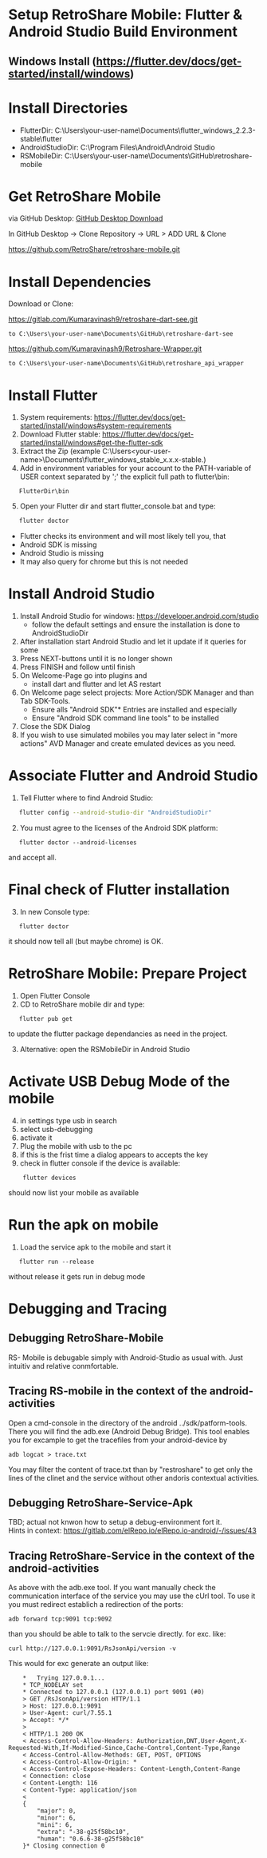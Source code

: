 # Setup RetroShare Mobile: Flutter & Android Studio Build Environment
## Windows Install (https://flutter.dev/docs/get-started/install/windows)

# Install Directories 

- FlutterDir:       C:\Users\your-user-name\Documents\flutter_windows_2.2.3-stable\flutter
- AndroidStudioDir: C:\Program Files\Android\Android Studio
- RSMobileDir:      C:\Users\your-user-name\Documents\GitHub\retroshare-mobile

# Get RetroShare Mobile

via GitHub Desktop: [GitHub Desktop Download](https://central.github.com/deployments/desktop/desktop/latest/win32)

In GitHub Desktop -> Clone Repository -> URL > ADD URL & Clone

https://github.com/RetroShare/retroshare-mobile.git

# Install Dependencies

Download or Clone:

https://gitlab.com/Kumaravinash9/retroshare-dart-see.git

    to C:\Users\your-user-name\Documents\GitHub\retroshare-dart-see

https://github.com/Kumaravinash9/Retroshare-Wrapper.git

    to C:\Users\your-user-name\Documents\GitHub\retroshare_api_wrapper

# Install Flutter 
1. System requirements: https://flutter.dev/docs/get-started/install/windows#system-requirements
2. Download Flutter stable: https://flutter.dev/docs/get-started/install/windows#get-the-flutter-sdk
3. Extract the Zip (example C:\Users\<your-user-name>\Documents\flutter_windows_stable_x.x.x-stable.)
4. Add in environment variables for your account to the PATH-variable of USER context separated by ';' the explicit full path to flutter\bin: 
```
   FlutterDir\bin
```
5. Open your Flutter dir and start flutter_console.bat and type:
```bash
   flutter doctor
```
   - Flutter checks its environment and will most likely tell you, that
   - Android SDK is missing
   - Android Studio is missing
   - It may also query for chrome but this is not needed

# Install Android Studio
1. Install Android Studio for windows: https://developer.android.com/studio
   - follow the default settings and ensure the installation is done to AndroidStudioDir
2. After installation start Android Studio and let it update if it queries for some
3. Press NEXT-buttons until it is no longer shown
4. Press FINISH and follow until finish
5. On Welcome-Page go into plugins and
   - install dart and flutter and let AS restart
6. On Welcome page select projects: More Action/SDK Manager and than Tab SDK-Tools.
   - Ensure alls "Android SDK"* Entries are installed and especially
   - Ensure "Android SDK command line tools" to be installed
7. Close the SDK Dialog
8. If you wish to use simulated mobiles you may later select in "more actions" AVD Manager and create emulated devices as you need.

# Associate Flutter and Android Studio
1. Tell Flutter where to find Android Studio:
```bash    
   flutter config --android-studio-dir "AndroidStudioDir"
```
2. You must agree to the licenses of the Android SDK platform:
``` 
   flutter doctor --android-licenses
```
   and accept all.

# Final check of Flutter installation
3. In new Console type:
```
   flutter doctor
```
   it should now tell all (but maybe chrome) is OK.

# RetroShare Mobile: Prepare Project
1. Open Flutter Console
2. CD to RetroShare mobile dir and type:
```
   flutter pub get
```
   to update the flutter package dependancies as need in the project.

3. Alternative: open the RSMobileDir in Android Studio

# Activate USB Debug Mode of the mobile
4. in settings type usb in search
5. select usb-debugging
6. activate it
7. Plug the mobile with usb to the pc
8. if this is the frist time a dialog appears to accepts the key
9. check in flutter console if the device is available:
```
    flutter devices
```
   should now list your mobile as available

# Run the apk on mobile
1. Load the service apk to the mobile and start it
```
   flutter run --release
```
   without release it gets run in debug mode

# Debugging and Tracing
## Debugging RetroShare-Mobile
RS- Mobile is debugable simply with Android-Studio as usual with. Just intuitiv and relative conmfortable.
## Tracing RS-mobile in the context of the android-activities
Open a cmd-console in the directory of the android ../sdk/patform-tools.
There you will find the adb.exe (Android Debug Bridge).
This tool enables you for excample to get the tracefiles from your android-device 
by
```
adb logcat > trace.txt
```
You may filter the content of trace.txt than by "restroshare" to get only the lines of the clinet and the service without other andoris contextual activities.


## Debugging RetroShare-Service-Apk
TBD; actual not knwon how to setup a debug-environment fort it.  
Hints in context: https://gitlab.com/elRepo.io/elRepo.io-android/-/issues/43

## Tracing RetroShare-Service in the context of the android-activities
As above with the adb.exe tool.
If you want manually check the communication interface of the service 
you may use the cUrl tool.
To use it you must redirect establich a redirection of the ports:
```
adb forward tcp:9091 tcp:9092
```
than you should be able to talk to the servcie directly.
for exc. like:
```
curl http://127.0.0.1:9091/RsJsonApi/version -v
```

This would for exc generate an output like:
```
    *   Trying 127.0.0.1...
    * TCP_NODELAY set
    * Connected to 127.0.0.1 (127.0.0.1) port 9091 (#0)
    > GET /RsJsonApi/version HTTP/1.1  
    > Host: 127.0.0.1:9091  
    > User-Agent: curl/7.55.1  
    > Accept: */*  
    >  
    < HTTP/1.1 200 OK  
    < Access-Control-Allow-Headers: Authorization,DNT,User-Agent,X-Requested-With,If-Modified-Since,Cache-Control,Content-Type,Range  
    < Access-Control-Allow-Methods: GET, POST, OPTIONS  
    < Access-Control-Allow-Origin: *  
    < Access-Control-Expose-Headers: Content-Length,Content-Range  
    < Connection: close  
    < Content-Length: 116  
    < Content-Type: application/json  
    <  
    {
        "major": 0,
        "minor": 6,
        "mini": 6,
        "extra": "-38-g25f58bc10",
        "human": "0.6.6-38-g25f58bc10"
    }* Closing connection 0
```

